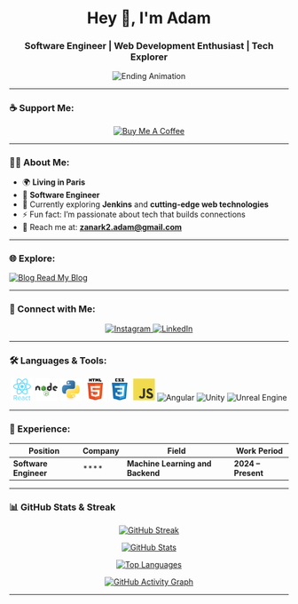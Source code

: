 <h1 align="center">Hey 👋, I'm Adam </h1>
<h3 align="center">Software Engineer | Web Development Enthusiast | Tech Explorer</h3>

<p align="center">
   <img src="https://giffiles.alphacoders.com/218/218663.gif" alt="Ending Animation" >
</p>

---

### ☕ Support Me:
<p align="center">
  <a href="https://www.buymeacoffee.com/adxdits" target="_blank">
    <img src="https://cdn.buymeacoffee.com/buttons/v2/arial-orange.png" alt="Buy Me A Coffee" style="height:36px;">
  </a>
</p>

---

### 👨‍💻 About Me:
- 🌍 **Living in Paris**  
- 💼 **Software Engineer**
- 🌱 Currently exploring **Jenkins** and **cutting-edge web technologies**  
- ⚡ Fun fact: I’m passionate about tech that builds connections  
- 📧 Reach me at: **zanark2.adam@gmail.com**  

---

### 🌐 Explore:
<a href="https://adxdits.github.io/MySite/" target="_blank">
  <img src="https://img.icons8.com/?size=100&id=cXYUoqPdbtbr&format=png&color=000000" alt="Blog" height="30" width="30"/> 
  <span>Read My Blog</span>
</a>

---

### 📱 Connect with Me:
<p align="center">
  <a href="https://instagram.com/adamxmounayar" target="_blank">
    <img src="https://raw.githubusercontent.com/rahuldkjain/github-profile-readme-generator/master/src/images/icons/Social/instagram.svg" alt="Instagram" height="30" width="30" />
  </a>
  <a href="https://www.linkedin.com/in/adam-al-mounayar-0b6a5026b/" target="_blank">
    <img src="https://img.icons8.com/?size=100&id=13930&format=png&color=000000" alt="LinkedIn" height="30" width="30" />
  </a>
</p>

---

### 🛠️ Languages & Tools:
<p align="center">
  <img src="https://raw.githubusercontent.com/devicons/devicon/master/icons/react/react-original-wordmark.svg" alt="React" width="40" height="40"/>
  <img src="https://raw.githubusercontent.com/devicons/devicon/master/icons/nodejs/nodejs-original-wordmark.svg" alt="Node.js" width="40" height="40"/>
  <img src="https://raw.githubusercontent.com/devicons/devicon/master/icons/python/python-original.svg" alt="Python" width="40" height="40"/>
  <img src="https://raw.githubusercontent.com/devicons/devicon/master/icons/html5/html5-original-wordmark.svg" alt="HTML5" width="40" height="40"/>
  <img src="https://raw.githubusercontent.com/devicons/devicon/master/icons/css3/css3-original-wordmark.svg" alt="CSS3" width="40" height="40"/>
  <img src="https://raw.githubusercontent.com/devicons/devicon/master/icons/javascript/javascript-original.svg" alt="JavaScript" width="40" height="40"/>
  <img src="https://angular.io/assets/images/logos/angular/angular.svg" alt="Angular" width="40" height="40"/>
  <img src="https://www.vectorlogo.zone/logos/unity3d/unity3d-icon.svg" alt="Unity" width="40" height="40"/>
  <img src="https://raw.githubusercontent.com/kenangundogan/fontisto/036b7eca71aab1bef8e6a0518f7329f13ed62f6b/icons/svg/brand/unreal-engine.svg" alt="Unreal Engine" width="40" height="40"/>
</p>

---

### 👔 Experience:
| Position               | Company         | Field             | Work Period       |
|------------------------|-----------------|-------------------|-------------------|
| **Software Engineer** | ****     | **Machine Learning and Backend** | **2024 – Present** |

---

### 📊 GitHub Stats & Streak
<p align="center">
  <a href="https://git.io/streak-stats">
    <img src="https://github-readme-streak-stats.herokuapp.com?user=adxdits&theme=radical&hide_border=true" alt="GitHub Streak" />
  </a>
</p>

<p align="center">
  <a href="https://github.com/anuraghazra/github-readme-stats">
    <img src="https://github-readme-stats.vercel.app/api?username=adxdits&show_icons=true&theme=radical&hide_border=true" alt="GitHub Stats" />
  </a>
</p>

<p align="center">
  <a href="https://github.com/anuraghazra/github-readme-stats">
    <img src="https://github-readme-stats.vercel.app/api/top-langs/?username=adxdits&layout=compact&theme=radical&hide_border=true" alt="Top Languages" />
  </a>
</p>

<p align="center">
  <a href="https://github.com/ashutosh00710/github-readme-activity-graph">
    <img src="https://github-readme-activity-graph.vercel.app/graph?username=adxdits&theme=radical&hide_border=true" alt="GitHub Activity Graph" />
  </a>
</p>

---

